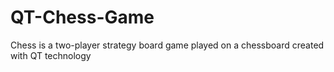 # QT-Chess-Game
Chess is a two-player strategy board game played on a chessboard created with QT technology
